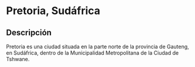 # Pretoria, Sudáfrica

## Descripción
Pretoria es una ciudad situada en la parte norte de la provincia de Gauteng, en Sudáfrica, dentro de la Municipalidad Metropolitana de la Ciudad de Tshwane.
